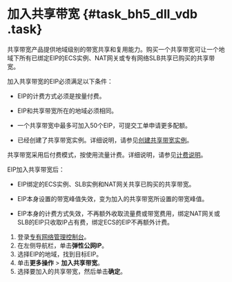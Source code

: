 # 加入共享带宽 {#task_bh5_dll_vdb .task}

共享带宽产品提供地域级别的带宽共享和复用能力。购买一个共享带宽可让一个地域下所有已绑定EIP的ECS实例、NAT网关或专有网络SLB共享已购买的共享带宽。

加入共享带宽的EIP必须满足以下条件：

-   EIP的计费方式必须是按量付费。

-   EIP和共享带宽所在的地域必须相同。

-   一个共享带宽中最多可加入50个EIP，可提交工单申请更多配额。

-   已经创建了共享带宽实例。详细说明，请参见[创建共享带宽实例](../../../../intl.zh-CN/用户指南/创建共享带宽实例.md#)。


共享带宽采用后付费模式，按使用流量计费。详细说明，请参见[计费说明](../../../../intl.zh-CN/产品定价/计费说明.md#)。

EIP加入共享带宽后：

-   EIP绑定的ECS实例、SLB实例和NAT网关共享已购买的共享带宽。

-   EIP本身设置的带宽峰值失效，变为加入的共享带宽所设置的带宽峰值。

-   EIP本身的计费方式失效，不再额外收取流量费或带宽费用，绑定NAT网关或SLB的EIP只收取IP占有费，绑定ECS的EIP不再额外计费。


1.  登录[专有网络管理控制台](https://vpcnext.console.aliyun.com)。
2.  在左侧导航栏，单击**弹性公网IP**。
3.  选择EIP的地域，找到目标EIP。
4.  单击**更多操作** \> **加入共享带宽**。
5.  选择要加入的共享带宽，然后单击**确定**。

